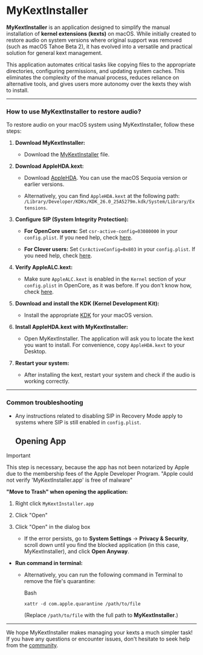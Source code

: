 # MyKextInstaller

**MyKextInstaller** is an application designed to simplify the manual installation of  **kernel extensions (kexts)**  on macOS. While initially created to restore audio on system versions where original support was removed (such as macOS Tahoe Beta 2), it has evolved into a versatile and practical solution for general kext management.

This application automates critical tasks like copying files to the appropriate directories, configuring permissions, and updating system caches. This eliminates the complexity of the manual process, reduces reliance on alternative tools, and gives users more autonomy over the kexts they wish to install.

----------

### How to use MyKextInstaller to restore audio?

To restore audio on your macOS system using MyKextInstaller, follow these steps:

1.  **Download MyKextInstaller:**
    
    -   Download the [MyKextInstaller](https://github.com/Mirone/MyKextInstaller/releases/latest/download/MyKextInstaller.zip) file.
        
2.  **Download AppleHDA.kext:**
    
    -   Download  [AppleHDA](https://github.com/Mirone/MyKextInstaller/releases/latest/download/AppleHDA.zip). You can use the macOS Sequoia version or earlier versions.
        
    -   Alternatively, you can find  `AppleHDA.kext`  at the following path:  `/Library/Developer/KDKs/KDK_26.0_25A5279m.kdk/System/Library/Extensions`.
        
3.  **Configure SIP (System Integrity Protection):**
    
    -   **For OpenCore users:**  Set  `csr-active-config=03080000`  in your  `config.plist`. If you need help, check [here](https://dortania.github.io/OpenCore-Install-Guide/troubleshooting/extended/post-issues.html#disabling-sip).
        
    -   **For Clover users:**  Set  `CsrActiveConfig=0x803`  in your  `config.plist`. If you need help, check [here](https://github.com/CloverHackyColor/Clover-Documentation?tab=readme-ov-file#csractiveconfig).
        
4.  **Verify AppleALC.kext:**
    
    -   Make sure  `AppleALC.kext`  is enabled in the  `Kernel`  section of your  `config.plist`  in OpenCore, as it was before. If you don't know how, check [here](https://dortania.github.io/OpenCore-Install-Guide/config.plist/#config-plist-setup%5D(https://dortania.github.io/OpenCore-Install-Guide/config.plist/%23config-plist-setup)).
        
5.  **Download and install the KDK (Kernel Development Kit):**
    
    -   Install the appropriate [KDK](https://github.com/dortania/KdkSupportPkg/releases) for your macOS version.
        
6.  **Install AppleHDA.kext with MyKextInstaller:**
    
    -   Open MyKextInstaller. The application will ask you to locate the kext you want to install. For convenience, copy  `AppleHDA.kext`  to your Desktop.
        
7.  **Restart your system:**
    
    -   After installing the kext, restart your system and check if the audio is working correctly.
        

----------

### Common troubleshooting

-   Any instructions related to disabling SIP in Recovery Mode apply to systems where SIP is still enabled in  `config.plist`.
    
    ## Opening App
> [!IMPORTANT]
> This step is necessary, because the app has not been notarized by Apple due to the membership fees of the    Apple Developer Program. "Apple could not verify 'MyKextInstaller.app' is free of malware"
> 
**"Move to Trash" when opening the application:**

1. Right click `MyKextInstaller.app`
2. Click "Open"
3. Click "Open" in the dialog box
        
    -   If the error persists, go to  **System Settings**  →  **Privacy & Security**, scroll down until you find the blocked application (in this case, MyKextInstaller), and click  **Open Anyway**.
        
-   **Run command in terminal:**
    
    -   Alternatively, you can run the following command in Terminal to remove the file's quarantine:
        
        Bash
        
        ```
        xattr -d com.apple.quarantine /path/to/file
        ```
        
        (Replace  `/path/to/file`  with the full path to **MyKextInstaller**.)
        

----------

We hope MyKextInstaller makes managing your kexts a much simpler task! If you have any questions or encounter issues, don't hesitate to seek help from the [community](https://www.insanelymac.com/forum/topic/361340-mykextinstaller/#comment-2836303).
